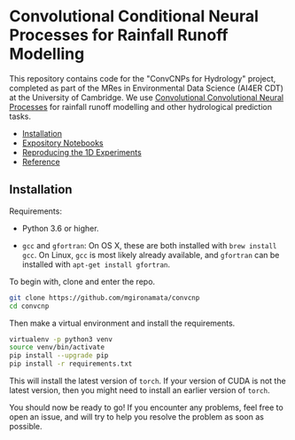 # Convolutional Conditional Neural Processes for Rainfall Runoff Modelling

This repository contains code for the "ConvCNPs for Hydrology" project, completed as part of the MRes in Environmental Data Science (AI4ER CDT) at the University of Cambridge. We use [Convolutional Convolutional Neural Processes](https://openreview.net/forum?id=Skey4eBYPS) for rainfall runoff modelling and other hydrological prediction tasks. 

* [Installation](#installation)
* [Expository Notebooks](#expository-notebooks)
* [Reproducing the 1D Experiments](#reproducing-the-1d-experiments)
* [Reference](#reference)

## Installation
Requirements:

* Python 3.6 or higher.

* `gcc` and `gfortran`:
    On OS X, these are both installed with `brew install gcc`.
    On Linux, `gcc` is most likely already available,
    and `gfortran` can be installed with `apt-get install gfortran`.
    
To begin with, clone and enter the repo.

```bash
git clone https://github.com/mgironamata/convcnp
cd convcnp
```

Then make a virtual environment and install the requirements.

```bash
virtualenv -p python3 venv
source venv/bin/activate
pip install --upgrade pip
pip install -r requirements.txt
```

This will install the latest version of `torch`.
If your version of CUDA is not the latest version, then you might need to
install an earlier version of `torch`.

You should now be ready to go!
If you encounter any problems, feel free to open an issue, and will try to
help you resolve the problem as soon as possible.

